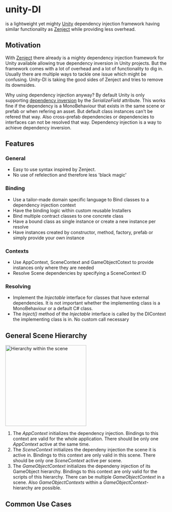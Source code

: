 # unity-DI
is a lightweight yet mighty [Unity](https://unity.com/de) dependency injection framework having similar functionality as [Zenject](https://github.com/modesttree/Zenject) while providing less overhead.

## Motivation
With [Zenject](https://github.com/modesttree/Zenject) there already is a mighty dependency injection framework for Unity available allowing true dependency inversion in Unity projects. But the framework comes with a lot of overhead and a lot of functionality to dig in. Usually there are multiple ways to tackle one issue which might be confusing. Unity-DI is taking the good sides of Zenject and tries to remove its downsides.

Why using dependency injection anyway? By default Unity is only supporting [dependency inversion](https://en.wikipedia.org/wiki/Dependency_inversion_principle) by the *SerializeField* attribute. This works fine if the dependency is a MonoBehaviour that exists in the same scene or prefab or when refering an asset. But default class instances can't be refered that way. Also cross-prefab dependencies or dependencies to interfaces can not be resolved that way. Dependency injection is a way to achieve dependency inversion.

## Features

### General
- Easy to use syntax inspired by Zenject.
- No use of refelection and therefore less 'black magic'

### Binding
- Use a tailor-made domain specific language to Bind classes to a dependency injection context
- Have the binding logic within custom reusable Installers
- Bind multiple contract classes to one concrete class
- Have a bound class as single instance or create a new instance per resolve
- Have instances created by constructor, method, factory, prefab or simply provide your own instance

### Contexts
- Use AppContext, SceneContext and GameObjectCotext to provide instances only where they are needed
- Resolve Scene dependencies by specifying a SceneContext ID

### Resolving
- Implement the *Injectable* interface for classes that have external dependencies. It is not important whether the implementing class is a MonoBehaviour or a default C# class.
- The *Inject()* method of the *Injectable* interface is called by the DIContext the implementing class is in. No custom call necessary

## General Scene Hierarchy
<img width="252" alt="Hierarchy within the scene" src="https://user-images.githubusercontent.com/57714553/153228145-bc472e31-e599-4b30-b1c5-f988ade4cf76.png">

1) The *AppContext* initializes the dependency injection. Bindings to this context are valid for the whole application. There should be only one *AppContext* active at the same time.
2) The *SceneContext* initializes the dependeny injection the scene it is active in. Bindings to this context are only valid in this scene. There should be only one *SceneContext* active per scene.
3) The *GameObjectContext* initializes the dependeny injection of its GameObject hierarchy. Bindings to this context are only valid for the scripts of this hierarchy. There can be multiple *GameObjectContext* in a scene. Also *GameObjectContexts* within a *GameObjectContext*-hierarchy are possible.

## Common Use Cases
